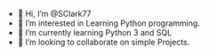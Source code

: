 - 👋 Hi, I’m @SClark77
- 👀 I’m interested in Learning Python programming.
- 🌱 I’m currently learning Python 3 and SQL
- 💞️ I’m looking to collaborate on simple Projects.



